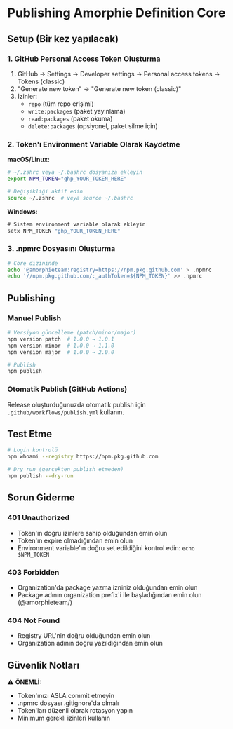 # Publishing Amorphie Definition Core

## Setup (Bir kez yapılacak)

### 1. GitHub Personal Access Token Oluşturma

1. GitHub → Settings → Developer settings → Personal access tokens → Tokens (classic)
2. "Generate new token" → "Generate new token (classic)"
3. İzinler:
   - `repo` (tüm repo erişimi)
   - `write:packages` (paket yayınlama)
   - `read:packages` (paket okuma)
   - `delete:packages` (opsiyonel, paket silme için)

### 2. Token'ı Environment Variable Olarak Kaydetme

**macOS/Linux:**
```bash
# ~/.zshrc veya ~/.bashrc dosyanıza ekleyin
export NPM_TOKEN="ghp_YOUR_TOKEN_HERE"

# Değişikliği aktif edin
source ~/.zshrc  # veya source ~/.bashrc
```

**Windows:**
```cmd
# Sistem environment variable olarak ekleyin
setx NPM_TOKEN "ghp_YOUR_TOKEN_HERE"
```

### 3. .npmrc Dosyasını Oluşturma

```bash
# Core dizininde
echo '@amorphieteam:registry=https://npm.pkg.github.com' > .npmrc
echo '//npm.pkg.github.com/:_authToken=${NPM_TOKEN}' >> .npmrc
```

## Publishing

### Manuel Publish

```bash
# Versiyon güncelleme (patch/minor/major)
npm version patch  # 1.0.0 → 1.0.1
npm version minor  # 1.0.0 → 1.1.0
npm version major  # 1.0.0 → 2.0.0

# Publish
npm publish
```

### Otomatik Publish (GitHub Actions)

Release oluşturduğunuzda otomatik publish için `.github/workflows/publish.yml` kullanın.

## Test Etme

```bash
# Login kontrolü
npm whoami --registry https://npm.pkg.github.com

# Dry run (gerçekten publish etmeden)
npm publish --dry-run
```

## Sorun Giderme

### 401 Unauthorized
- Token'ın doğru izinlere sahip olduğundan emin olun
- Token'ın expire olmadığından emin olun
- Environment variable'ın doğru set edildiğini kontrol edin: `echo $NPM_TOKEN`

### 403 Forbidden
- Organization'da package yazma izniniz olduğundan emin olun
- Package adının organization prefix'i ile başladığından emin olun (@amorphieteam/)

### 404 Not Found
- Registry URL'nin doğru olduğundan emin olun
- Organization adının doğru yazıldığından emin olun

## Güvenlik Notları

⚠️ **ÖNEMLİ:**
- Token'ınızı ASLA commit etmeyin
- .npmrc dosyası .gitignore'da olmalı
- Token'ları düzenli olarak rotasyon yapın
- Minimum gerekli izinleri kullanın 